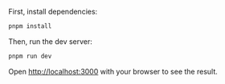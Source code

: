 First, install dependencies: 
```bash
pnpm install

```

Then, run the dev server:

```bash
pnpm run dev
```

Open [http://localhost:3000](http://localhost:3000) with your browser to see the result.
